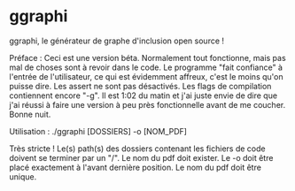 # ggraphi
ggraphi, le générateur de graphe d'inclusion open source !

Préface :
Ceci est une version béta. Normalement tout fonctionne, mais pas mal de choses sont à revoir dans le code. 
Le programme "fait confiance" à l'entrée de l'utilisateur, ce qui est évidemment affreux, c'est le moins qu'on puisse dire.
Les assert ne sont pas désactivés. Les flags de compilation contiennent encore "-g". Il est 1:02 du matin et j'ai juste envie de dire que j'ai réussi à faire une version à peu près fonctionnelle avant de me coucher.
Bonne nuit.

Utilisation :
./ggraphi [DOSSIERS] -o [NOM_PDF]

Très stricte ! Le(s) path(s) des dossiers contenant les fichiers de code doivent se terminer par un "/". 
Le nom du pdf doit exister. Le -o doit être placé exactement à l'avant dernière position. Le nom du pdf doit être unique.
